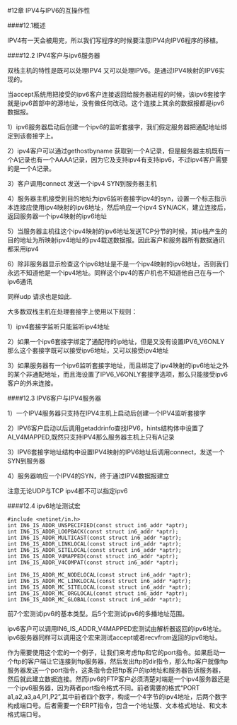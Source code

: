  #12章  IPV4与IPV6的互操作性

####12.1概述

IPV4有一天会被用完，所以我们写程序的时候要注意IPV4向IPV6程序的移植。

####12.2 IPV4客户与ipv6服务器

双栈主机的特性是既可以处理IPV4 又可以处理IPV6。是通过IPV4映射的IPV6实现的。

当accept系统用把接受的ipv6客户连接返回给服务器进程的时候，该ipv6套接字就是ipv6首部中的源地址，没有做任何改动。这个连接上其余的数据报都是ipv6数据报。

1）ipv6服务器启动后创建一个ipv6的监听套接字，我们假定服务器把通配地址绑定到该套接字上。

2）ipv4客户可以通过gethostbyname 获取到一个A记录，但是服务器主机既有一个A记录也有一个AAAA记录，因为它及支持ipv4有支持ipv6，不过ipv4客户需要的是一个A记录。

3）客户调用connect 发送一个ipv4 SYN到服务器主机

4）服务器主机接受到目的地址为ipv6监听套接字ipv4的syn，设置一个标志指示本连接应使用ipv4映射的ipv6地址，然后响应一个ipv4 SYN/ACK，建立连接后，返回服务器一个ipv4映射的ipv6地址


5）当服务器主机往这个ipv4映射的ipv6地址发送TCP分节的时候，其ip栈产生的目的地址为所映射ipv4地址的ipv4载送数据报。因此客户和服务器所有数据通讯都采用ipv4

6）除非服务器显示检查这个ipv6地址是不是一个ipv4映射的ipv6地址，否则我们永远不知道他是一个ipv4地址。同样这个ipv4的客户机也不知道他自己在与一个ipv6通讯

同样udp 请求也是如此.

大多数双栈主机在处理套接字上使用以下规则：

1）ipv4套接字监听只能监听ipv4地址

2）如果一个ipv6套接字绑定了通配符的ip地址，但是又没有设置IPV6_V6ONLY那么这个套接字既可以接受ipv6地址，又可以接受ipv4地址

3）如果服务器有一个ipv6监听套接字地址，而且绑定了ipv4映射的ipv6地址之外的某个非通配地址，而且海设置了IPV6_V6ONLY套接字选项，那么只能接受ipv6客户的外来连接。

####12.3 IPV6客户与IPV4服务器

1）一个IPV4服务器只支持在IPV4主机上启动后创建一个IPV4监听套接字

2）IPV6客户启动以后调用getaddrinfo查找IPV6，hints结构体中设置了AI_V4MAPPED,既然只支持IPV4那么服务器主机上只有A记录

3）IPV6套接字地址结构中设置IPV4映射的IPV6地址后调用connect，发送一个SYN到服务器

4）服务器响应一个IPV4的SYN，终于通过IPV4数据报建立    

注意无论UDP与TCP ipv4都不可以指定ipv6

####12.4 ipv6地址测试宏

	#include <netinet/in.h>
	int IN6_IS_ADDR_UNSPECIFIED(const struct in6_addr *aptr);
	int IN6_IS_ADDR_LOOPBACK(const struct in6_addr *aptr);
	int IN6_IS_ADDR_MULTICAST(const struct in6_addr *aptr);
	int IN6_IS_ADDR_LINKLOCAL(const struct in6_addr *aptr);
	int IN6_IS_ADDR_SITELOCAL(const struct in6_addr *aptr);
	int IN6_IS_ADDR_V4MAPPED(const struct in6_addr *aptr);
	int IN6_IS_ADDR_V4COMPAT(const struct in6_addr *aptr);

	int IN6_IS_ADDR_MC_NODELOCAL(const struct in6_addr *aptr);
	int IN6_IS_ADDR_MC_LINKLOCAL(const struct in6_addr *aptr);
	int IN6_IS_ADDR_MC_SITELOCAL(const struct in6_addr *aptr);
	int IN6_IS_ADDR_MC_ORGLOCAL(const struct in6_addr *aptr);
	int IN6_IS_ADDR_MC_GLOBAL(const struct in6_addr *aptr);

前7个宏测试ipv6的基本类型。后5个宏测试ipv6的多播地址范围。

ipv6客户可以调用IN6_IS_ADDR_V4MAPPED宏测试由解析器返回的ipv6地址。ipv6服务器同样可以调用这个宏来测试accept或者recvfrom返回的ipv6地址。

作为需要使用这个宏的一个例子，让我们来考虑ftp和它的port指令。如果启动一个ftp的客户端让它连接到ftp服务器，然后发出ftp的dir指令，那么ftp客户就像ftp服务器发送一个port指令，这条指令会把ftp客户的ip地址和服务器告诉服务器，然后就此建立数据连接。然而ipv6的FTP客户必须清楚对端是一个ipv4服务器还是一个ipv6服务器，因为两者port指令格式不同。前者需要的格式“PORT a1,a2,a3,a4,P1,P2”,其中前者四个数字，构成一个4字节的ipv4地址，后两个数字构成端口号。后者需要一个ERPT指令，包含一个地址簇、文本格式地址、和文本格式端口号。